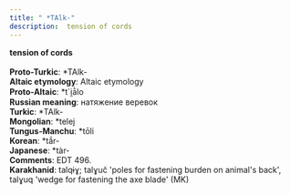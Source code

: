 ```yaml
---
title: " *TAlk-"
description:  tension of cords
---
```

<p data-pagefind-weight="0.5">
<strong> tension of cords</strong><br><br>
<strong>Proto-Turkic</strong>:  *TAlk-<br>
<strong>Altaic etymology</strong>:  Altaic etymology<br>
<strong> Proto-Altaic</strong>:  *t`i̯ā̀lo<br>
<strong>Russian meaning</strong>:  натяжение веревок<br>
<strong>Turkic</strong>:  *TAlk-<br>
<strong>Mongolian</strong>:  *telej<br>
<strong>Tungus-Manchu</strong>:  *tōli<br>
<strong>Korean</strong>:  *tắr-<br>
<strong>Japanese</strong>:  *tàr-<br>
<strong>Comments</strong>:  EDT 496.<br>
<strong>Karakhanid</strong>:  talqɨɣ; talɣuč 'poles for fastening burden on animal's back', talɣuq 'wedge for fastening the axe blade' (MK)<br>

</p>
